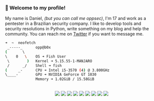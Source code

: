 ### 👋 Welcome to my profile!

My name is Daniel, *(but you can call me oppsec)*, I'm 17 and work as a pentester in a Brazilian security company. I like to develop tools and security resolutions in Python, write something on my blog and help the community. You can reach me on [Twitter](https://twitter.com/opps3c) if you want to message me.

```sh
➜  ~  neofetch
 _-----_      opp@b0x 
(       \      
\    0   \    OS ➜ Fish User
 \        )   Kernel ➜ 5.15.55-1-MANJARO 
 /      _/    Shell ➜ fish 
(     _-      CPU ➜ Intel i5-3570 (4) @ 3.800GHz 
\____-        GPU ➜ NVIDIA GeForce GT 1030 
              Memory ➜ 1.02GiB / 15.58GiB
```

<br>

<div align="center">
  <img src="https://img.shields.io/badge/Python-2%20Years-lightblue?style=for-the-badge&logo=python">
  <img src="https://img.shields.io/badge/Git-2%20Years-critical?style=for-the-badge&logo=git">
  <img src="https://img.shields.io/badge/Github-2%20Years-black?style=for-the-badge&logo=github">
  <img src="https://img.shields.io/badge/Linux-2%20Years-lightyellow?style=for-the-badge&logo=linux">
  <img src="https://img.shields.io/badge/Docker-4%20Months-blue?style=for-the-badge&logo=docker">
  <img src="https://img.shields.io/badge/Jekyll-3%20Weeks-lightgreen?style=for-the-badge&logo=jekyll">
  <img src="https://img.shields.io/badge/Cybersecurity-1.5%20Years-purple?style=for-the-badge&logo=insomnia">
  <img src="https://img.shields.io/badge/HTML5-2%20Years-orange?style=for-the-badge&logo=html5">
  <img src="https://img.shields.io/badge/CSS3-1%20Year-white?style=for-the-badge&logo=css3">
</div>
